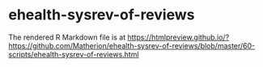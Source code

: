 # ehealth-sysrev-of-reviews

The rendered R Markdown file is at https://htmlpreview.github.io/?https://github.com/Matherion/ehealth-sysrev-of-reviews/blob/master/60-scripts/ehealth-sysrev-of-reviews.html
